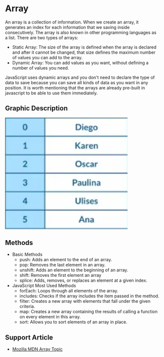 # Array

An array is a collection of information. When we create an array, it generates an index for each information that we saving inside consecutively. The array is also known in other programming languages ​​as a list. There are two types of arrays:

- Static Array: The size of the array is defined when the array is declared and after it cannot be changed, that size defines the maximum number of values ​​you can add to the array.
- Dynamic Array: You can add values as you want, without defining a number of values ​​you need.

JavaScript uses dynamic arrays and you don't need to declare the type of data to save because you can save all kinds of data as you want in any position. It is worth mentioning that the arrays are already pre-built in javascript to be able to use them immediately.

## Graphic Description

<img src="https://github.com/LOG1CRS/JS-Data-Structures/blob/main/assets/array-example.png" width="400px">

## Methods

- Basic Methods
  - push: Adds an element to the end of an array.
  - pop: Removes the last element in an array.
  - unshift: Adds an element to the beginning of an array.
  - shift: Removes the first element an array
  - splice: Adds, removes, or replaces an element at a given index.
- JavaScript Most Used Methods
  - forEach: Loops through all elements of the array.
  - includes: Checks if the array includes the item passed in the method.
  - filter: Creates a new array with elements that fall under the given criteria.
  - map: Creates a new array containing the results of calling a function on every element in this array.
  - sort: Allows you to sort elements of an array in place.

## Support Article

- [Mozilla MDN Array Topic](https://developer.mozilla.org/en-US/docs/Web/JavaScript/Reference/Global_Objects/Array)
